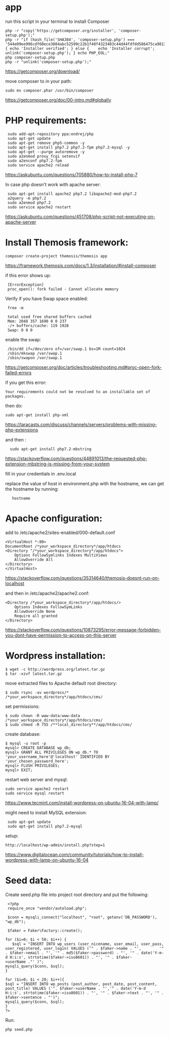 # app

run this script in your terminal to install Composer

    php -r "copy('https://getcomposer.org/installer', 'composer-setup.php');"
    php -r "if (hash_file('SHA384', 'composer-setup.php') ===     '544e09ee996cdf60ece3804abc52599c22b1f40f4323403c44d44fdfdd586475ca9813a858088ffbc1f233e9b180f061') { echo 'Installer verified'; } else {    echo 'Installer corrupt'; unlink('composer-setup.php'); } echo PHP_EOL;"
    php composer-setup.php
    php -r "unlink('composer-setup.php');"
    
https://getcomposer.org/download/

 move composer to in your path:
    
    sudo mv composer.phar /usr/bin/composer
    
https://getcomposer.org/doc/00-intro.md#globally

PHP requirements:
==================
     sudo add-apt-repository ppa:ondrej/php
     sudo apt-get update
     sudo apt-get remove php5-common -y
     sudo apt-get install php7.2 php7.2-fpm php7.2-mysql -y
     sudo apt-get --purge autoremove -y
     sudo a2enmod proxy_fcgi setenvif
     sudo a2enconf php7.2-fpm  
     sudo service apache2 reload
https://askubuntu.com/questions/705880/how-to-install-php-7

In case php doesn't work with apache server:
     
     sudo apt-get install apache2 php7.2 libapache2-mod-php7.2
     a2query -m php7.2
     sudo a2enmod php7.2  
     sudo service apache2 restart
https://askubuntu.com/questions/451708/php-script-not-executing-on-apache-server
     
Install Themosis framework:
===========================
    composer create-project themosis/themosis app
    
https://framework.themosis.com/docs/1.3/installation/#install-composer

if this error shows up:
  
     [ErrorException]
     proc_open(): fork failed - Cannot allocate memory
     
Verify if you have Swap space enabled:

     free -m

     total used free shared buffers cached
     Mem: 2048 357 1690 0 0 237
     -/+ buffers/cache: 119 1928
     Swap: 0 0 0
    
enable the swap:
     
     /bin/dd if=/dev/zero of=/var/swap.1 bs=1M count=1024
     /sbin/mkswap /var/swap.1
     /sbin/swapon /var/swap.1
    
https://getcomposer.org/doc/articles/troubleshooting.md#proc-open-fork-failed-errors

if you get this error:

    Your requirements could not be resolved to an installable set of packages.
    

then do:
    
    sudo apt-get install php-xml

https://laracasts.com/discuss/channels/servers/problems-with-missing-php-extensions

and then :
     
      sudo apt-get install php7.2-mbstring

https://stackoverflow.com/questions/44891013/the-requested-php-extension-mbstring-is-missing-from-your-system

fill in your credentials in .env.local

replace the value of host in environment.php with the hostname, we can get the hostname by running:
           
       hostname
       
Apache configuration:
=====================
add to /etc/apache2/sites-enabled/000-default.conf

    <VirtualHost *:80>
    DocumentRoot /*your_workspace_directory*/app/htdocs
    <Directory "/*your_workspace_directory*/app/htdocs">
        Options FollowSymlinks Indexes MultiViews
        AllowOverride All
    </Directory>
    </VirtualHost>   
https://stackoverflow.com/questions/35314640/themosis-doesnt-run-on-localhost

and then in /etc/apache2/apache2.conf:

    <Directory /*your_workspace_directory*/app/htdocs/>
        Options Indexes FollowSymLinks
        AllowOverride None
        Require all granted
    </Directory>
https://stackoverflow.com/questions/10873295/error-message-forbidden-you-dont-have-permission-to-access-on-this-server

Wordpress installation:
=======================

    $ wget -c http://wordpress.org/latest.tar.gz
    $ tar -xzvf latest.tar.gz

move extracted files to Apache default root directory:
    
    $ sudo rsync -av wordpress/* /*your_workspace_directory*/app/htdocs/cms/
    
set permissions:

    $ sudo chown -R www-data:www-data /*your_workspace_directory*/app/htdocs/cms/
    $ sudo chmod -R 755 /**local_directory**/app/htdocs/cms/
    
create database:

    $ mysql -u root -p 
    mysql> CREATE DATABASE wp_db;
    mysql> GRANT ALL PRIVILEGES ON wp_db.* TO 'your_username_here'@'localhost' IDENTIFIED BY 'your_chosen_password_here';
    mysql> FLUSH PRIVILEGES;
    mysql> EXIT;
    
restart web server and mysql:

    sudo service apache2 restart
    sudo service mysql restart

https://www.tecmint.com/install-wordpress-on-ubuntu-16-04-with-lamp/

might need to install MySQL extension:
      
     sudo apt-get update
     sudo apt-get install php7.2-mysql

setup: 

    http://localhost/wp-admin/install.php?step=1
    
https://www.digitalocean.com/community/tutorials/how-to-install-wordpress-with-lamp-on-ubuntu-16-04

Seed data:
==========
Create seed.php file into project root directory and put the following:

     <?php
     require_once "vendor/autoload.php";

     $conn = mysqli_connect("localhost", "root", getenv('DB_PASSWORD'), "wp_db");

     $faker = Faker\Factory::create();

    for ($i=0; $i < 50; $i++) { 
       $sql = "INSERT INTO wp_users (user_nicename, user_email, user_pass, user_registered, user_login) VALUES ('" . $faker->name . "',        '" . $faker->email . "', '" . md5($faker->password) . "', '" . date('Y-m-d H:i:s', strtotime($faker->iso8601)) . "', '" . $faker-        >userName ."' )";
    mysqli_query($conn, $sql);
    }

    for ($i=0; $i < 20; $i++){
    $sql = "INSERT INTO wp_posts (post_author, post_date, post_content, post_title) VALUES ('". $faker->userName . "','" . date('Y-m-d       H:i:s', strtotime($faker->iso8601)) . "', '" . $faker->text . "', '" . $faker->sentence . "')";
    mysqli_query($conn, $sql);
    }
    ?>

Run:
    
    php seed.php
